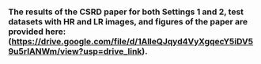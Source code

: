 ### The results of the CSRD paper for both Settings 1 and 2, test datasets with HR and LR images, and figures of the paper are provided here: (https://drive.google.com/file/d/1AlleQJqyd4VyXgqecY5iDV59u5rIANWm/view?usp=drive_link).
